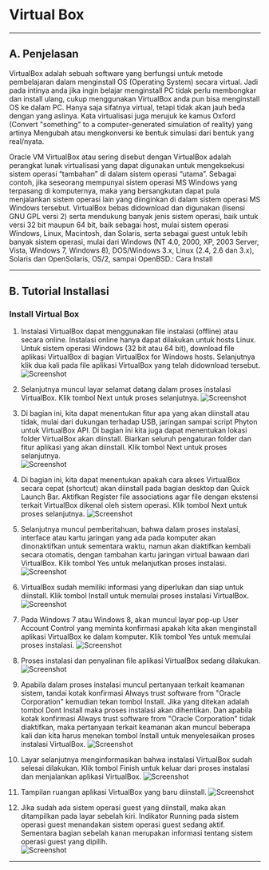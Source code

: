 # **Virtual Box**
***

## **A. Penjelasan**

VirtualBox adalah sebuah software yang berfungsi untuk metode pembelajaran dalam menginstall OS (Operating System) secara virtual. Jadi pada intinya anda jika ingin belajar menginstall PC tidak perlu membongkar dan install ulang, cukup menggunakan VirtualBox anda pun bisa menginstall OS ke dalam PC. Hanya saja sifatnya virtual, tetapi tidak akan jauh beda dengan yang aslinya. Kata virtualisasi juga merujuk ke kamus Oxford (Convert "something" to a computer-generated simulation of reality) yang artinya Mengubah atau mengkonversi ke bentuk simulasi dari bentuk yang real/nyata.

Oracle VM VirtualBox atau sering disebut dengan VirtualBox adalah perangkat lunak virtualisasi yang dapat digunakan untuk mengeksekusi sistem operasi “tambahan” di dalam sistem operasi “utama”. Sebagai contoh, jika seseorang mempunyai sistem operasi MS Windows yang terpasang di komputernya, maka yang bersangkutan dapat pula menjalankan sistem operasi lain yang diinginkan di dalam sistem operasi MS Windows tersebut.
VirtualBox bebas didownload dan digunakan (lisensi GNU GPL versi 2) serta mendukung banyak jenis sistem operasi, baik untuk versi 32 bit maupun 64 bit, baik sebagai host, mulai sistem operasi Windows, Linux, Macintosh, dan Solaris, serta sebagai guest untuk lebih banyak sistem operasi, mulai dari Windows (NT 4.0, 2000, XP, 2003 Server, Vista, Windows 7, Windows 8), DOS/Windows 3.x, Linux (2.4, 2.6 dan 3.x), Solaris dan OpenSolaris, OS/2, sampai OpenBSD.: Cara Install 
***

## **B. Tutorial Installasi**

### Install Virtual Box

1. Instalasi VirtualBox dapat menggunakan file instalasi (offline) atau secara online. Instalasi online hanya dapat dilakukan untuk hosts Linux. Untuk sistem operasi Windows (32 bit atau 64 bit), download file aplikasi VirtualBox di bagian VirtualBox for Windows hosts. Selanjutnya klik dua kali pada file aplikasi VirtualBox yang telah didownload tersebut. 
![Screenshot](img/a1.png) 

2. Selanjutnya muncul layar selamat datang dalam proses instalasi VirtualBox. Klik tombol Next untuk proses selanjutnya.
![Screenshot](img/a2.png) 

3. Di bagian ini, kita dapat menentukan fitur apa yang akan diinstall atau tidak, mulai dari dukungan terhadap USB, jaringan sampai script Phyton untuk VirtualBox API. Di bagian ini kita juga dapat menentukan lokasi folder VirtualBox akan diinstall. Biarkan seluruh pengaturan folder dan fitur aplikasi yang akan diinstall. Klik tombol Next untuk proses selanjutnya.                 
![Screenshot](img/a3.png) 

4. Di bagian ini, kita dapat menentukan apakah cara akses VirtualBox secara cepat (shortcut) akan diinstall pada bagian desktop dan Quick Launch Bar. Aktifkan Register file associations agar file dengan ekstensi terkait VirtualBox dikenal oleh sistem operasi. Klik tombol Next untuk proses selanjutnya.
![Screenshot](img/a4.png) 

5. Selanjutnya muncul pemberitahuan, bahwa dalam proses instalasi, interface atau kartu jaringan yang ada pada komputer akan dinonaktifkan untuk sementara waktu, namun akan diaktifkan kembali secara otomatis, dengan tambahan kartu jaringan virtual bawaan dari VirtualBox. Klik tombol Yes untuk melanjutkan proses instalasi.
![Screenshot](img/a5.png) 

6. VirtualBox sudah memiliki informasi yang diperlukan dan siap untuk diinstall. Klik tombol Install untuk memulai proses instalasi VirtualBox.
![Screenshot](img/a6.png) 

7. Pada Windows 7 atau Windows 8, akan muncul layar pop-up User Account Control yang meminta konfirmasi apakah kita akan menginstall aplikasi VirtualBox ke dalam komputer. Klik tombol Yes untuk memulai proses instalasi.
![Screenshot](img/a7.png) 

8. Proses instalasi dan penyalinan file aplikasi VirtualBox sedang dilakukan.
![Screenshot](img/a8.png) 

9. Apabila dalam proses instalasi muncul pertanyaan terkait keamanan sistem, tandai kotak konfirmasi Always trust software from "Oracle Corporation" kemudian tekan tombol Install. Jika yang ditekan adalah tombol Dont Install maka proses instalasi akan dihentikan. Dan apabila kotak konfirmasi Always trust software from "Oracle Corporation" tidak diaktifkan, maka pertanyaan terkait keamanan akan muncul beberapa kali dan kita harus menekan tombol Install untuk menyelesaikan proses instalasi VirtualBox.
![Screenshot](img/a9.png) 

10. Layar selanjutnya menginformasikan bahwa instalasi VirtualBox sudah selesai dilakukan. Klik tombol Finish untuk keluar dari proses instalasi dan menjalankan aplikasi VirtualBox.
![Screenshot](img/a10.png) 

11. Tampilan ruangan aplikasi VirtualBox yang baru diinstall.
![Screenshot](img/a11.png)

12. Jika sudah ada sistem operasi guest yang diinstall, maka akan ditampilkan pada layar sebelah kiri. Indikator Running pada sistem operasi guest menandakan sistem operasi guest sedang aktif. Sementara bagian sebelah kanan merupakan informasi tentang sistem operasi guest yang dipilih.                                                                     
![Screenshot](img/a12.png)
***
